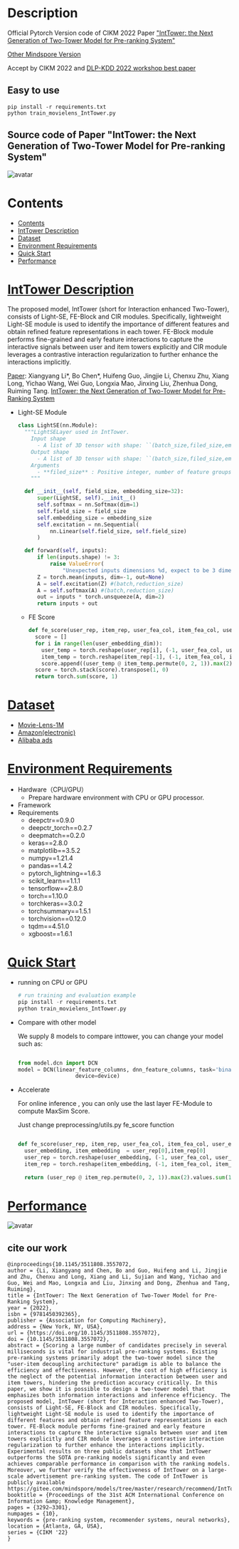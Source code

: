 # Description
Official Pytorch Version code of CIKM 2022 Paper ["IntTower: the Next Generation of  Two-Tower Model for Pre-ranking System"](https://arxiv.org/abs/2210.09890)

[Other Mindspore Version](https://gitee.com/mindspore/models/tree/master/research/recommend/IntTower)

Accept by CIKM 2022 and [DLP-KDD 2022 workshop best paper](https://dlp-kdd2022.github.io/)
## Easy to use
``` shell
pip install -r requirements.txt
python train_movielens_IntTower.py 
```
## Source code of Paper "IntTower: the Next Generation of  Two-Tower Model for Pre-ranking System" 
![avatar](./figure/model.PNG)
# Contents
- [Contents](#contents)
- [IntTower Description](#IntTower-description)
- [Dataset](#dataset)
- [Environment Requirements](#environment-requirements)
- [Quick Start](#quick-start)
- [Performance](#performance)

# [IntTower Description](#contents)

The proposed model, IntTower (short for Interaction enhanced Two-Tower), consists of Light-SE, FE-Block and CIR modules. 
Specifically, lightweight Light-SE module is used to identify the importance of different features and obtain refined feature representations in each tower. FE-Block module performs fine-grained and early feature interactions to capture the interactive signals between user and item towers explicitly and CIR module leverages a contrastive interaction regularization to further enhance the interactions implicitly.

[Paper](https://dl.acm.org/doi/abs/10.1145/3459637.3481915): Xiangyang Li*, Bo Chen*, Huifeng Guo, Jingjie Li, Chenxu Zhu, Xiang Long, Yichao Wang, Wei Guo, Longxia Mao, Jinxing Liu, Zhenhua Dong, Ruiming Tang. [IntTower: the Next Generation of Two-Tower Model for
Pre-Ranking System](https://arxiv.org/abs/2210.09890)

- Light-SE Module

  ```python
  class LightSE(nn.Module):
    """LightSELayer used in IntTower.
      Input shape
        - A list of 3D tensor with shape: ``(batch_size,filed_size,embedding_size)``.
      Output shape
        - A list of 3D tensor with shape: ``(batch_size,filed_size,embedding_size)``.
      Arguments
        - **filed_size** : Positive integer, number of feature groups.
      """
  
    def __init__(self, field_size, embedding_size=32):
        super(LightSE, self).__init__()
        self.softmax = nn.Softmax(dim=1)
        self.field_size = field_size
        self.embedding_size = embedding_size
        self.excitation = nn.Sequential(
            nn.Linear(self.field_size, self.field_size)
        )
  
    def forward(self, inputs):
        if len(inputs.shape) != 3:
            raise ValueError(
                "Unexpected inputs dimensions %d, expect to be 3 dimensions" % (len(inputs.shape)))
        Z = torch.mean(inputs, dim=-1, out=None)
        A = self.excitation(Z) #(batch,reduction_size)
        A = self.softmax(A) #(batch,reduction_size)
        out = inputs * torch.unsqueeze(A, dim=2)
        return inputs + out

    ```
  - FE Score
    
    ```python
    def fe_score(user_rep, item_rep, user_fea_col, item_fea_col, user_embedding_dim, item_embedding_dim):
      score = []
      for i in range(len(user_embedding_dim)):
        user_temp = torch.reshape(user_rep[i], (-1, user_fea_col, user_embedding_dim[i]))
        item_temp = torch.reshape(item_rep[-1], (-1, item_fea_col, item_embedding_dim[i]))
        score.append((user_temp @ item_temp.permute(0, 2, 1)).max(2).values.sum(1))
      score = torch.stack(score).transpose(1, 0)
      return torch.sum(score, 1)
    ```
  

# [Dataset](#contents)

- [Movie-Lens-1M](https://grouplens.org/datasets/movielens/1m/)
- [Amazon(electronic)](https://jmcauley.ucsd.edu/data/amazon/)
- [Alibaba ads](https://tianchi.aliyun.com/dataset/dataDetail?dataId=56)

# [Environment Requirements](#contents)

- Hardware（CPU/GPU）
    - Prepare hardware environment with CPU or GPU processor.
- Framework
- Requirements
  - deepctr==0.9.0
  - deepctr_torch==0.2.7
  - deepmatch==0.2.0
  - keras==2.8.0
  - matplotlib==3.5.2
  - numpy==1.21.4
  - pandas==1.4.2
  - pytorch_lightning==1.6.3
  - scikit_learn==1.1.1
  - tensorflow==2.8.0
  - torch==1.10.0
  - torchkeras==3.0.2
  - torchsummary==1.5.1
  - torchvision==0.12.0
  - tqdm==4.51.0
  - xgboost==1.6.1


# [Quick Start](#contents)


- running on CPU or GPU

  ```python
  # run training and evaluation example
  pip install -r requirements.txt
  python train_movielens_IntTower.py
  ```
- Compare with other model 

  We supply 8 models to compare inttower, you can change your model such as:

  ```python

  from model.dcn import DCN
  model = DCN(linear_feature_columns, dnn_feature_columns, task='binary', dnn_dropout=dropout,
                    device=device)
  ```  

- Accelerate

  For online inference , you can only use the last layer FE-Module to compute MaxSim Score.
  
  Just change preprocessing/utils.py fe_score function
  
  ```python
  
  def fe_score(user_rep, item_rep, user_fea_col, item_fea_col, user_embedding_dim, item_embedding_dim):
    user_embedding, item_embedding  = user_rep[0],item_rep[0]
    user_rep = torch.reshape(user_embedding, (-1, user_fea_col, user_embedding_dim[0]))
    item_rep = torch.reshape(item_embedding, (-1, item_fea_col, item_embedding_dim[0]))
    
    return (user_rep @ item_rep.permute(0, 2, 1)).max(2).values.sum(1)
  ```
  
  
  
 # [Performance](#contents)
 ![avatar](./figure/performance.PNG)

## cite our work
```
@inproceedings{10.1145/3511808.3557072,
author = {Li, Xiangyang and Chen, Bo and Guo, Huifeng and Li, Jingjie and Zhu, Chenxu and Long, Xiang and Li, Sujian and Wang, Yichao and Guo, Wei and Mao, Longxia and Liu, Jinxing and Dong, Zhenhua and Tang, Ruiming},
title = {IntTower: The Next Generation of Two-Tower Model for Pre-Ranking System},
year = {2022},
isbn = {9781450392365},
publisher = {Association for Computing Machinery},
address = {New York, NY, USA},
url = {https://doi.org/10.1145/3511808.3557072},
doi = {10.1145/3511808.3557072},
abstract = {Scoring a large number of candidates precisely in several milliseconds is vital for industrial pre-ranking systems. Existing pre-ranking systems primarily adopt the two-tower model since the "user-item decoupling architecture" paradigm is able to balance the efficiency and effectiveness. However, the cost of high efficiency is the neglect of the potential information interaction between user and item towers, hindering the prediction accuracy critically. In this paper, we show it is possible to design a two-tower model that emphasizes both information interactions and inference efficiency. The proposed model, IntTower (short for Interaction enhanced Two-Tower), consists of Light-SE, FE-Block and CIR modules. Specifically, lightweight Light-SE module is used to identify the importance of different features and obtain refined feature representations in each tower. FE-Block module performs fine-grained and early feature interactions to capture the interactive signals between user and item towers explicitly and CIR module leverages a contrastive interaction regularization to further enhance the interactions implicitly. Experimental results on three public datasets show that IntTower outperforms the SOTA pre-ranking models significantly and even achieves comparable performance in comparison with the ranking models. Moreover, we further verify the effectiveness of IntTower on a large-scale advertisement pre-ranking system. The code of IntTower is publicly available https://gitee.com/mindspore/models/tree/master/research/recommend/IntTower.},
booktitle = {Proceedings of the 31st ACM International Conference on Information &amp; Knowledge Management},
pages = {3292–3301},
numpages = {10},
keywords = {pre-ranking system, recommender systems, neural networks},
location = {Atlanta, GA, USA},
series = {CIKM '22}
}
```

